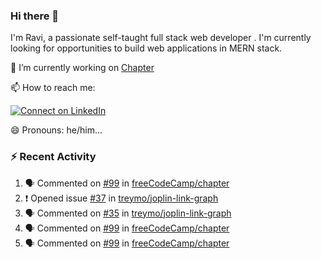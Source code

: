 ### Hi there 👋

I'm Ravi, a passionate self-taught full stack web developer . I'm currently looking for opportunities to build web applications in MERN stack.

🔭 I’m currently working on [Chapter](https://github.com/freeCodeCamp/chapter)

📫 How to reach me: 

  [![Connect on LinkedIn](https://img.shields.io/badge/--linkedin?label=LinkedIn&logo=LinkedIn&style=social)](https://www.linkedin.com/in/ravi-chandra-3345144b)

😄 Pronouns: he/him...

### :zap: Recent Activity

<!--START_SECTION:activity-->
1. 🗣 Commented on [#99](https://github.com/freeCodeCamp/chapter/issues/99) in [freeCodeCamp/chapter](https://github.com/freeCodeCamp/chapter)
2. ❗️ Opened issue [#37](https://github.com/treymo/joplin-link-graph/issues/37) in [treymo/joplin-link-graph](https://github.com/treymo/joplin-link-graph)
3. 🗣 Commented on [#35](https://github.com/treymo/joplin-link-graph/issues/35) in [treymo/joplin-link-graph](https://github.com/treymo/joplin-link-graph)
4. 🗣 Commented on [#99](https://github.com/freeCodeCamp/chapter/issues/99) in [freeCodeCamp/chapter](https://github.com/freeCodeCamp/chapter)
5. 🗣 Commented on [#99](https://github.com/freeCodeCamp/chapter/issues/99) in [freeCodeCamp/chapter](https://github.com/freeCodeCamp/chapter)
<!--END_SECTION:activity-->
